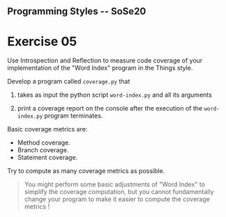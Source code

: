 Programming Styles -- SoSe20
---

# Exercise 05

Use Introspection and Reflection to measure code coverage of your implementation of the "Word Index" program in the Things style.


Develop a program called `coverage.py` that 

1. takes as input the python script `word-index.py` and all its arguments

2. print a coverage report on the console after the execution of the `word-index.py` program terminates.


Basic coverage metrics are:

  - Method coverage.
  - Branch coverage.
  - Statement coverage.

Try to compute as many coverage metrics as possible.

> You might perform some basic adjustments of "Word Index" to simplify the coverage
computation, but you cannot fundamentally change your program to make it easier to compute the coverage metrics !
